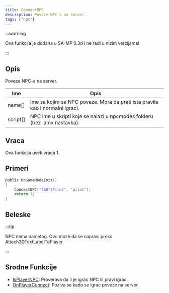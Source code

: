 ```yaml
---
title: ConnectNPC
description: Poveze NPC-a na server.
tags: ["npc"]
---
```


:::warning

Ova funkcija je dodana u SA-MP 0.3d i ne radi u nizim verzijama!

:::

## Opis

Poveze NPC-a na server.

| Ime      | Opis                                                                          |
| -------- | ----------------------------------------------------------------------------- |
| name[]   | Ime sa kojim se NPC poveze. Mora da prati ista pravila kao i normalni igraci. |
| script[] | NPC ime u skripti koje se nalazi u npcmodes folderu (bez .amx nastavka).      |

## Vraca

Ova funkcija uvek vraca 1.

## Primeri

```c
public OnGameModeInit()
{
    ConnectNPC("[BOT]Pilot", "pilot");
    return 1;
}
```

## Beleske

:::tip

NPC nema nametag. Ovo moze da se napravi preko Attach3DTextLabelToPlayer.

:::

## Srodne Funkcije

- [IsPlayerNPC](IsPlayerNPC.md): Proverava da li je igrac NPC ili pravi igrac.
- [OnPlayerConnect](../callbacks/OnPlayerConnect.md): Poziva se kada se igrac poveze na server.
